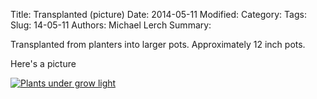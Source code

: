Title: Transplanted (picture)
Date: 2014-05-11
Modified:
Category:
Tags:
Slug: 14-05-11
Authors: Michael Lerch
Summary:

Transplanted from planters into larger pots.  Approximately 12 inch pots.

Here's a picture

[![Plants under grow light]({filename}/images/0511141659-400x400.jpg)]({filename}/images/0511141659.jpg)
